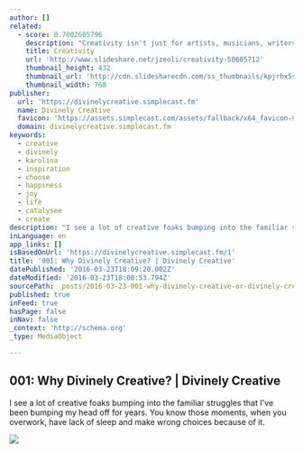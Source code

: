 ```yaml
---
author: []
related:
  - score: 0.7002605796
    description: "Creativity isn't just for artists, musicians, writers, and designers. We all have the ability to be excellent creative thinkers. - https://www.milestechnologi..."
    title: Creativity
    url: 'http://www.slideshare.net/jzeoli/creativity-50605712'
    thumbnail_height: 432
    thumbnail_url: 'http://cdn.slidesharecdn.com/ss_thumbnails/kpjrhx5stgaqoaesnh7r-signature-3f945d39ba23dd9cfcfd3fee5874bd5293c55aa2180b30512d3379a1f65479ee-poli-150716175148-lva1-app6892-thumbnail-4.jpg?cb=1438021298'
    thumbnail_width: 768
publisher:
  url: 'https://divinelycreative.simplecast.fm'
  name: Divinely Creative
  favicon: 'https://assets.simplecast.com/assets/fallback/x64_favicon-9e4a5ed95403462e22cc15aa6031434b.png'
  domain: divinelycreative.simplecast.fm
keywords:
  - creative
  - divinely
  - karolina
  - inspiration
  - choose
  - happiness
  - joy
  - life
  - catalysee
  - create
description: "I see a lot of creative foaks bumping into the familiar struggles that I've been bumping my head off for years. You know those moments, when you overwork, have lack of sleep and make wrong choices because of it."
inLanguage: en
app_links: []
isBasedOnUrl: 'https://divinelycreative.simplecast.fm/1'
title: '001: Why Divinely Creative? | Divinely Creative'
datePublished: '2016-03-23T18:09:20.002Z'
dateModified: '2016-03-23T18:08:53.794Z'
sourcePath: _posts/2016-03-23-001-why-divinely-creative-or-divinely-creative.md
published: true
inFeed: true
hasPage: false
inNav: false
_context: 'http://schema.org'
_type: MediaObject

---
```

<article style=""><h1>001: Why Divinely Creative? | Divinely Creative</h1><p>I see a lot of creative foaks bumping into the familiar struggles that I've been bumping my head off for years. You know those moments, when you overwork, have lack of sleep and make wrong choices because of it.</p><img src="https://media.simplecast.com/podcast/logo_image/1860/divinelyCreativeSkin05.png" /></article>